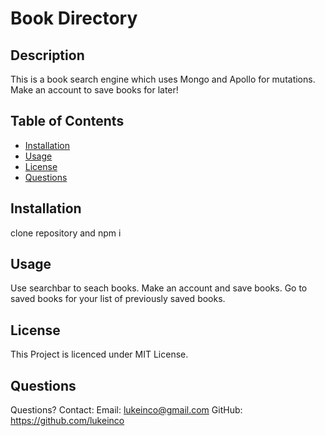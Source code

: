 
  # Book Directory

  ## Description
  This is a book search engine which uses Mongo and Apollo for mutations. Make an account to save books for later!

  ## Table of Contents
  - [Installation](#installation)
  - [Usage](#usage)
  - [License](#license)
  - [Questions](#questions)


  ## Installation
  clone repository and npm i

  ## Usage
Use searchbar to seach books. Make an account and save books. Go to saved books for your list of previously saved books.

  ## License
  This Project is licenced under MIT License.

  ## Questions
  Questions? Contact:
  Email: lukeinco@gmail.com
  GitHub: https://github.com/lukeinco
  